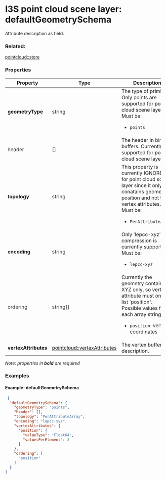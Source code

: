 # I3S point cloud scene layer: defaultGeometrySchema

Attribute description as field.

### Related:

[pointcloud::store](store.md)
### Properties

| Property | Type | Description |
| --- | --- | --- |
| **geometryType** | string | The type of primitive. Only points are supported for point cloud scene layer.<div>Must be:<ul><li>`points`</li></ul></div> |
| header | [] | The header in binary buffers. Currently not supported for point cloud scene layer. |
| **topology** | string | This property is currently IGNORED for point cloud scene layer since it only conatains geometry position and not the vertex attributes.<div>Must be:<ul><li>`PerAttributeArray`</li></ul></div> |
| **encoding** | string | Only 'lepcc-xyz' compression is currently supported.<div>Must be:<ul><li>`lepcc-xyz`</li></ul></div> |
| ordering | string[] | Currently the geometry contains XYZ only, so vertex attribute must only list 'position'.<div>Possible values for each array string:<ul><li>`position`: vertex coordinates</li></ul></div> |
| **vertexAttributes** | [pointcloud::vertexAttributes](vertexAttributes.md) | The vertex buffer description. |

*Note: properties in **bold** are required*

### Examples 

#### Example: defaultGeometrySchema 

```json
 {
  "defaultGeometrySchema": {
    "geometryType": "points",
    "header": [],
    "topology": "PerAttributeArray",
    "encoding": "lepcc-xyz",
    "vertexAttributes": {
      "position": {
        "valueType": "Float64",
        "valuesPerElement": 3
      }
    },
    "ordering": [
      "position"
    ]
  }
} 
```

